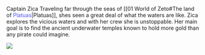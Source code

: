 Captain Zica
Traveling far through the seas of [[01 World of Zeto#The land of <font color= 5257E7>Platuas</font>|Platuas]], shes seen a great deal of what the waters are like. Zica explores the vicious waters and with her crew she is unstoppable. Her main goal is to find the ancient underwater temples known to hold more gold than any pirate could imagine. 


<img src="https://www.minecraftskins.com/uploads/preview-skins/2023/07/29/female-pirate-captain-21842667.png?v582">


